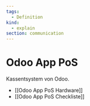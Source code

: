 ```yaml
---
tags:
  - Definition
kind:
  - explain
section: communication
---
```


# Odoo App PoS

Kassentsystem von Odoo.

- [[Odoo App PoS Hardware]]
- [[Odoo App PoS Checkliste]]
